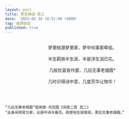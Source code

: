 ```yaml
---
layout: post
title: 梦言释话-其三
date: '2022-02-16 18:51:00 +0800'
tag: 故辞依旧
published: true
---
```


<br>
<div style="text-align:center;">
梦里桃源梦里家，梦中何事萦牵挂。<br><br>
半生羁旅半生涯，半是浮生泪已花。<br><br>
几般忧喜皆作罢，几应无事老烟霞*<br><br>
几时识得诗中意，几度芳华让物华！<br><br>
<br><br>
</div>



````YMAL
“几应无事老烟霞”借用唐·司空图《闲夜二首 其二》
“此身闲得易为家，业是吟诗与看花。若使他生抛笔砚，更应无事老烟霞。”


